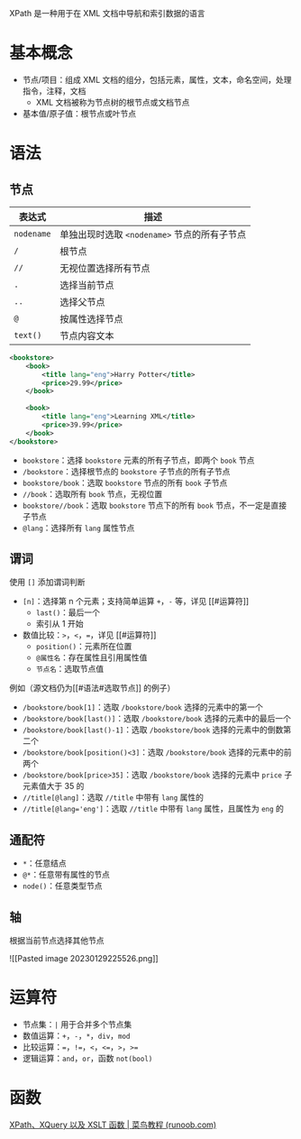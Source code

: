 XPath 是一种用于在 XML 文档中导航和索引数据的语言

# 基本概念

- 节点/项目：组成 XML 文档的组分，包括元素，属性，文本，命名空间，处理指令，注释，文档
	- XML 文档被称为节点树的根节点或文档节点
- 基本值/原子值：根节点或叶节点

# 语法

## 节点

| 表达式     | 描述                                         |
| ---------- | -------------------------------------------- |
| `nodename` | 单独出现时选取 `<nodename>` 节点的所有子节点 |
| `/`        | 根节点                                       |
| `//`       | 无视位置选择所有节点                         |
| `.`        | 选择当前节点                                 |
| `..`       | 选择父节点                                   |
| `@`        | 按属性选择节点                               |
| `text()`   | 节点内容文本                                 | 

```XML
<bookstore>
    <book>
        <title lang="eng">Harry Potter</title>
        <price>29.99</price>
    </book>
    
    <book>
        <title lang="eng">Learning XML</title>
        <price>39.99</price>
    </book>
</bookstore>
```
- `bookstore`：选择 `bookstore` 元素的所有子节点，即两个 `book` 节点
- `/bookstore`：选择根节点的 `bookstore` 子节点的所有子节点
- `bookstore/book`：选取 `bookstore` 节点的所有 `book` 子节点
- `//book`：选取所有 `book` 节点，无视位置
- `bookstore//book`：选取 `bookstore` 节点下的所有 `book` 节点，不一定是直接子节点
- `@lang`：选择所有 `lang` 属性节点

## 谓词

使用 `[]` 添加谓词判断
- `[n]`：选择第 n 个元素；支持简单运算 `+`，`-` 等，详见 [[#运算符]]
	- `last()`：最后一个
	- 索引从 1 开始
- 数值比较：`>`，`<`，`=`，详见 [[#运算符]]
	- `position()`：元素所在位置
	- `@属性名`：存在属性且引用属性值
	- `节点名`：选取节点值

例如（源文档仍为[[#语法#选取节点]] 的例子）
- `/bookstore/book[1]`：选取 `/bookstore/book` 选择的元素中的第一个
- `/bookstore/book[last()]`：选取 `/bookstore/book` 选择的元素中的最后一个
- `/bookstore/book[last()-1]`：选取 `/bookstore/book` 选择的元素中的倒数第二个
- `/bookstore/book[position()<3]`：选取 `/bookstore/book` 选择的元素中的前两个
- `/bookstore/book[price>35]`：选取 `/bookstore/book` 选择的元素中 `price` 子元素值大于 35 的
- `//title[@lang]`：选取 `//title` 中带有 `lang` 属性的
- `//title[@lang='eng']`：选取 `//title` 中带有 `lang` 属性，且属性为 `eng` 的

## 通配符

- `*`：任意结点
- `@*`：任意带有属性的节点
- `node()`：任意类型节点

## 轴

根据当前节点选择其他节点

![[Pasted image 20230129225526.png]]

# 运算符

- 节点集：`|` 用于合并多个节点集
- 数值运算：`+`，`-`，`*`，`div`，`mod`
- 比较运算：`=`，`!=`，`<`，`<=`，`>`，`>=`
- 逻辑运算：`and`，`or`，函数 `not(bool)`

# 函数

[XPath、XQuery 以及 XSLT 函数 | 菜鸟教程 (runoob.com)](https://www.runoob.com/xpath/xpath-functions.html)

